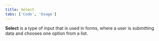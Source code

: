 ```yaml
---
title: Select
tabs: ['Code', 'Usage']
---
```


**Select** is a type of input that is used in forms, where a user is submitting data and chooses one option from a list.

<component 
    name="Select"
    component="select" 
    variation="select"
    experimental="true"
    >
</component>

<component 
    name="Select Invalid"
    component="select" 
    variation="select--invalid"
    experimental="true"
    >
</component>

<component 
    name="Inline Select"
    component="select" 
    variation="select--inline"
    experimental="true"
    >
</component>

<component 
    name="Inline Select Invalid"
    component="select" 
    variation="select--inline-invalid"
    experimental="true"
    >
</component>
<component-docs component="select" experimental="true"></component-docs>
